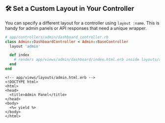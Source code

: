 ## 🛠️ Set a Custom Layout in Your Controller

You can specify a different layout for a controller using `layout :name`. This is handy for admin panels or API responses that need a unique wrapper.

```ruby
# app/controllers/admin/dashboard_controller.rb
class Admin::DashboardController < Admin::BaseController
  layout 'admin'

  def index
    # renders app/views/admin/dashboard/index.html.erb inside layouts/admin.html.erb
  end
end
```

```erb
<!-- app/views/layouts/admin.html.erb -->
<!DOCTYPE html>
<html>
<head>
  <title>Admin Panel</title>
</head>
<body>
  <%= yield %>
</body>
</html>
```